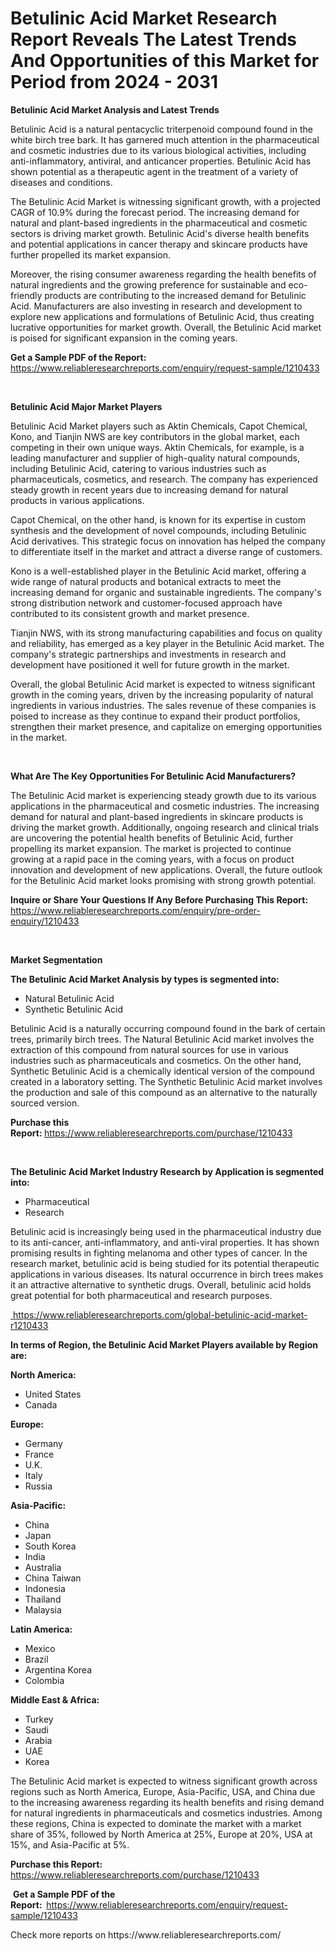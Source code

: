 <p><h1>Betulinic Acid Market Research Report Reveals The Latest Trends And Opportunities of this Market for Period from 2024 - 2031</h1></p><p><strong>Betulinic Acid Market Analysis and Latest Trends</strong></p>
<p><p>Betulinic Acid is a natural pentacyclic triterpenoid compound found in the white birch tree bark. It has garnered much attention in the pharmaceutical and cosmetic industries due to its various biological activities, including anti-inflammatory, antiviral, and anticancer properties. Betulinic Acid has shown potential as a therapeutic agent in the treatment of a variety of diseases and conditions.</p><p>The Betulinic Acid Market is witnessing significant growth, with a projected CAGR of 10.9% during the forecast period. The increasing demand for natural and plant-based ingredients in the pharmaceutical and cosmetic sectors is driving market growth. Betulinic Acid's diverse health benefits and potential applications in cancer therapy and skincare products have further propelled its market expansion.</p><p>Moreover, the rising consumer awareness regarding the health benefits of natural ingredients and the growing preference for sustainable and eco-friendly products are contributing to the increased demand for Betulinic Acid. Manufacturers are also investing in research and development to explore new applications and formulations of Betulinic Acid, thus creating lucrative opportunities for market growth. Overall, the Betulinic Acid market is poised for significant expansion in the coming years.</p></p>
<p><strong>Get a Sample PDF of the Report:&nbsp;</strong> <a href="https://www.reliableresearchreports.com/enquiry/request-sample/1210433">https://www.reliableresearchreports.com/enquiry/request-sample/1210433</a></p>
<p>&nbsp;</p>
<p><strong>Betulinic Acid Major Market Players</strong></p>
<p><p>Betulinic Acid Market players such as Aktin Chemicals, Capot Chemical, Kono, and Tianjin NWS are key contributors in the global market, each competing in their own unique ways. Aktin Chemicals, for example, is a leading manufacturer and supplier of high-quality natural compounds, including Betulinic Acid, catering to various industries such as pharmaceuticals, cosmetics, and research. The company has experienced steady growth in recent years due to increasing demand for natural products in various applications.</p><p>Capot Chemical, on the other hand, is known for its expertise in custom synthesis and the development of novel compounds, including Betulinic Acid derivatives. This strategic focus on innovation has helped the company to differentiate itself in the market and attract a diverse range of customers.</p><p>Kono is a well-established player in the Betulinic Acid market, offering a wide range of natural products and botanical extracts to meet the increasing demand for organic and sustainable ingredients. The company's strong distribution network and customer-focused approach have contributed to its consistent growth and market presence.</p><p>Tianjin NWS, with its strong manufacturing capabilities and focus on quality and reliability, has emerged as a key player in the Betulinic Acid market. The company's strategic partnerships and investments in research and development have positioned it well for future growth in the market.</p><p>Overall, the global Betulinic Acid market is expected to witness significant growth in the coming years, driven by the increasing popularity of natural ingredients in various industries. The sales revenue of these companies is poised to increase as they continue to expand their product portfolios, strengthen their market presence, and capitalize on emerging opportunities in the market.</p></p>
<p>&nbsp;</p>
<p><strong>What Are The Key Opportunities For Betulinic Acid Manufacturers?</strong></p>
<p><p>The Betulinic Acid market is experiencing steady growth due to its various applications in the pharmaceutical and cosmetic industries. The increasing demand for natural and plant-based ingredients in skincare products is driving the market growth. Additionally, ongoing research and clinical trials are uncovering the potential health benefits of Betulinic Acid, further propelling its market expansion. The market is projected to continue growing at a rapid pace in the coming years, with a focus on product innovation and development of new applications. Overall, the future outlook for the Betulinic Acid market looks promising with strong growth potential.</p></p>
<p><strong>Inquire or Share Your Questions If Any Before Purchasing This Report:</strong> <a href="https://www.reliableresearchreports.com/enquiry/pre-order-enquiry/1210433">https://www.reliableresearchreports.com/enquiry/pre-order-enquiry/1210433</a></p>
<p>&nbsp;</p>
<p><strong>Market Segmentation</strong></p>
<p><strong>The Betulinic Acid Market Analysis by types is segmented into:</strong></p>
<p><ul><li>Natural Betulinic Acid</li><li>Synthetic Betulinic Acid</li></ul></p>
<p><p>Betulinic Acid is a naturally occurring compound found in the bark of certain trees, primarily birch trees. The Natural Betulinic Acid market involves the extraction of this compound from natural sources for use in various industries such as pharmaceuticals and cosmetics. On the other hand, Synthetic Betulinic Acid is a chemically identical version of the compound created in a laboratory setting. The Synthetic Betulinic Acid market involves the production and sale of this compound as an alternative to the naturally sourced version.</p></p>
<p><strong>Purchase this Report:&nbsp;</strong><a href="https://www.reliableresearchreports.com/purchase/1210433">https://www.reliableresearchreports.com/purchase/1210433</a></p>
<p>&nbsp;</p>
<p><strong>The Betulinic Acid Market Industry Research by Application is segmented into:</strong></p>
<p><ul><li>Pharmaceutical</li><li>Research</li></ul></p>
<p><p>Betulinic acid is increasingly being used in the pharmaceutical industry due to its anti-cancer, anti-inflammatory, and anti-viral properties. It has shown promising results in fighting melanoma and other types of cancer. In the research market, betulinic acid is being studied for its potential therapeutic applications in various diseases. Its natural occurrence in birch trees makes it an attractive alternative to synthetic drugs. Overall, betulinic acid holds great potential for both pharmaceutical and research purposes.</p></p>
<p><a href="https://www.reliableresearchreports.com/global-betulinic-acid-market-r1210433">&nbsp;https://www.reliableresearchreports.com/global-betulinic-acid-market-r1210433</a></p>
<p><strong>In terms of Region, the Betulinic Acid Market Players available by Region are:</strong></p>
<p>
    <p> <strong> North America: </strong>
        <ul>
            <li>United States</li>
            <li>Canada</li>
        </ul>
        </p> 
    <p> <strong> Europe: </strong>
        <ul>
            <li>Germany</li>
            <li>France</li>
            <li>U.K.</li>
            <li>Italy</li>
            <li>Russia</li>
        </ul>
        </p> 
    <p> <strong> Asia-Pacific: </strong>
        <ul>
            <li>China</li>
            <li>Japan</li>
            <li>South Korea</li>
            <li>India</li>
            <li>Australia</li>
            <li>China Taiwan</li>
            <li>Indonesia</li>
            <li>Thailand</li>
            <li>Malaysia</li>
        </ul>
        </p> 
    <p> <strong> Latin America: </strong>
        <ul>
            <li>Mexico</li>
            <li>Brazil</li>
            <li>Argentina Korea</li>
            <li>Colombia</li>
        </ul>
        </p> 
    <p> <strong> Middle East & Africa: </strong>
        <ul>
            <li>Turkey</li>
            <li>Saudi</li>
            <li>Arabia</li>
            <li>UAE</li>
            <li>Korea</li>
        </ul>
    </p>
    </p>
<p><p>The Betulinic Acid market is expected to witness significant growth across regions such as North America, Europe, Asia-Pacific, USA, and China due to the increasing awareness regarding its health benefits and rising demand for natural ingredients in pharmaceuticals and cosmetics industries. Among these regions, China is expected to dominate the market with a market share of 35%, followed by North America at 25%, Europe at 20%, USA at 15%, and Asia-Pacific at 5%.</p></p>
<p><strong>Purchase this Report: </strong><a href="https://www.reliableresearchreports.com/purchase/1210433">https://www.reliableresearchreports.com/purchase/1210433</a></p>
<p>&nbsp;<strong>Get a Sample PDF of the Report:&nbsp;&nbsp;</strong><a href="https://www.reliableresearchreports.com/enquiry/request-sample/1210433">https://www.reliableresearchreports.com/enquiry/request-sample/1210433</a></p>
<p><strong></strong></p>
<p>Check more reports on https://www.reliableresearchreports.com/</p>
